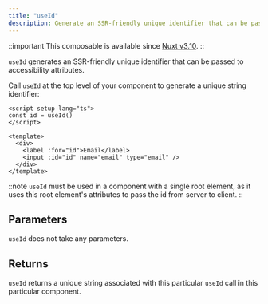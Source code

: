 ```yaml
---
title: "useId"
description: Generate an SSR-friendly unique identifier that can be passed to accessibility attributes.
---
```


::important
This composable is available since [Nuxt v3.10](/blog/v3-10#ssr-safe-accessible-unique-id-creation).
::

`useId` generates an SSR-friendly unique identifier that can be passed to accessibility attributes.

Call `useId` at the top level of your component to generate a unique string identifier:

```vue [components/EmailField.vue]
<script setup lang="ts">
const id = useId()
</script>

<template>
  <div>
    <label :for="id">Email</label>
    <input :id="id" name="email" type="email" />
  </div>
</template>
```

::note
`useId` must be used in a component with a single root element, as it uses this root element's attributes to pass the id from server to client.
::

## Parameters

`useId` does not take any parameters.

## Returns

`useId` returns a unique string associated with this particular `useId` call in this particular component.
